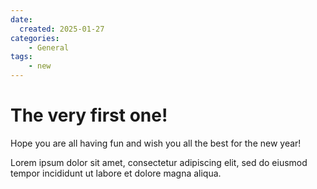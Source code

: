 ```yaml
---
date:
  created: 2025-01-27
categories:
    - General
tags:
    - new
---
```


# The very first one!

Hope you are all having fun and wish you all the best for the new year!
<!-- more -->

Lorem ipsum dolor sit amet, consectetur adipiscing elit, sed do eiusmod
tempor incididunt ut labore et dolore magna aliqua.